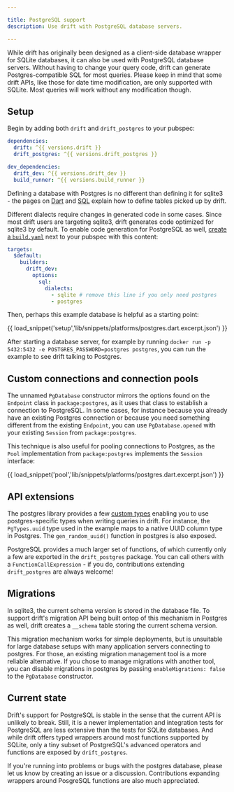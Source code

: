 ```yaml
---

title: PostgreSQL support
description: Use drift with PostgreSQL database servers.

---
```


While drift has originally been designed as a client-side database wrapper for SQLite databases, it can also be used
with PostgreSQL database servers.
Without having to change your query code, drift can generate Postgres-compatible SQL for most queries.
Please keep in mind that some drift APIs, like those for date time modification, are only supported with SQLite.
Most queries will work without any modification though.

## Setup

Begin by adding both `drift` and `drift_postgres` to your pubspec:



```yaml
dependencies:
  drift: ^{{ versions.drift }}
  drift_postgres: ^{{ versions.drift_postgres }}

dev_dependencies:
  drift_dev: ^{{ versions.drift_dev }}
  build_runner: ^{{ versions.build_runner }}
```

Defining a database with Postgres is no different than defining it for sqlite3 - the
pages on [Dart](../setup.md) and [SQL](../sql_api/index.md)
explain how to define tables picked up by drift.

Different dialects require changes in generated code in some cases. Since most drift users are
targeting sqlite3, drift generates code optimized for sqlite3 by default. To enable code generation
for PostgreSQL as well, [create a `build.yaml`](../generation_options/index.md) next to your pubspec with this content:

```yaml
targets:
  $default:
    builders:
      drift_dev:
        options:
          sql:
            dialects:
              - sqlite # remove this line if you only need postgres
              - postgres
```



Then, perhaps this example database is helpful as a starting point:

{{ load_snippet('setup','lib/snippets/platforms/postgres.dart.excerpt.json') }}

After starting a database server, for example by running `docker run -p 5432:5432 -e POSTGRES_PASSWORD=postgres postgres`,
you can run the example to see drift talking to Postgres.

## Custom connections and connection pools

The unnamed `PgDatabase` constructor mirrors the options found on the `Endpoint` class in
`package:postgres`, as it uses that class to establish a connection to PostgreSQL.
In some cases, for instance because you already have an existing Postgres connection or because
you need something different from the existing `Endpoint`, you can use `PgDatabase.opened`
with your existing `Session` from `package:postgres`.

This technique is also useful for pooling connections to Postgres, as the `Pool` implementation
from `package:postgres` implements the `Session` interface:

{{ load_snippet('pool','lib/snippets/platforms/postgres.dart.excerpt.json') }}

## API extensions

The postgres library provides a few [custom types](../sql_api/types.md) enabling you to use
postgres-specific types when writing queries in drift.
For instance, the `PgTypes.uuid` type used in the example maps to a native UUID column type in Postgres. The
`gen_random_uuid()` function in postgres is also exposed.

PostgreSQL provides a much larger set of functions, of which currently only a few are exported in the
`drift_postgres` package. You can call others with a `FunctionCallExpression` - if you do, contributions extending
`drift_postgres` are always welcome!

## Migrations

In sqlite3, the current schema version is stored in the database file. To support drift's migration API
being built ontop of this mechanism in Postgres as well, drift creates a `__schema` table storing
the current schema version.

This migration mechanism works for simple deployments, but is unsuitable for large database setups
with many application servers connecting to postgres. For those, an existing migration management
tool is a more reliable alternative. If you chose to manage migrations with another tool, you can
disable migrations in postgres by passing `enableMigrations: false` to the `PgDatabase` constructor.

## Current state

Drift's support for PostgreSQL is stable in the sense that the current API is unlikely to break.
Still, it is a newer implementation and integration tests for PostgreSQL are less extensive than
the tests for SQLite databases. And while drift offers typed wrappers around most functions supported
by SQLite, only a tiny subset of PostgreSQL's advanced operators and functions are exposed by
`drift_postgres`.

If you're running into problems or bugs with the postgres database, please let us know by creating an issue
or a discussion.
Contributions expanding wrappers around PosgreSQL functions are also much appreciated.
